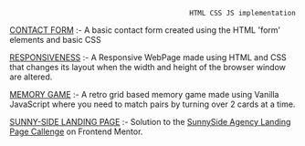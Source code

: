                                                 HTML CSS JS implementation 

[CONTACT FORM](https://vineetttt.github.io/HTML_CSS_JS/ContactForm/) :- A basic contact form created using the HTML 'form' elements and basic CSS 

[RESPONSIVENESS](https://vineetttt.github.io/HTML_CSS_JS/Responsiveness/) :- A Responsive WebPage made using HTML and CSS that changes its layout when the width and height of the browser window are altered. 

[MEMORY GAME](https://vineetttt.github.io/HTML_CSS_JS/MemoryGame/index.html) :- A retro grid based memory game made using Vanilla JavaScript where you need to match pairs by turning over 2 cards at a time.

[SUNNY-SIDE LANDING PAGE](https://vineetttt.github.io/HTML_CSS_JS/SunnySide%20Landing%20Page/) :- Solution to the [SunnySide Agency Landing Page Callenge](https://www.frontendmentor.io/challenges/sunnyside-agency-landing-page-7yVs3B6ef) on Frontend Mentor.
